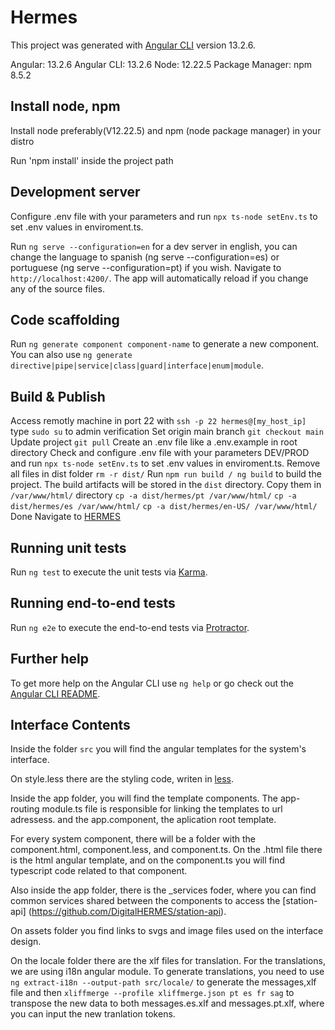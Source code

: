 # Hermes

This project was generated with [Angular CLI](https://github.com/angular/angular-cli) version 13.2.6.

Angular: 13.2.6
Angular CLI: 13.2.6
Node: 12.22.5
Package Manager: npm 8.5.2


## Install node, npm

Install node preferably(V12.22.5) and npm (node package manager) in your distro

Run 'npm install' inside the project path


## Development server

Configure .env file with your parameters and run `npx ts-node setEnv.ts` to set .env values in enviroment.ts.

Run `ng serve --configuration=en` for a dev server in english, you can change the language to spanish (ng serve --configuration=es) or portuguese (ng serve --configuration=pt) if you wish. Navigate to `http://localhost:4200/`. The app will automatically reload if you change any of the source files.

## Code scaffolding

Run `ng generate component component-name` to generate a new component. You can also use `ng generate directive|pipe|service|class|guard|interface|enum|module`.

## Build & Publish

Access remotly machine in port 22 with `ssh -p 22 hermes@[my_host_ip]`
type `sudo su` to admin verification 
Set origin main branch `git checkout main`
Update project `git pull`
Create an .env file like a .env.example in root directory
Check and configure .env file with your parameters DEV/PROD and run `npx ts-node setEnv.ts` to set .env values in enviroment.ts.
Remove all files in dist folder `rm -r dist/`
Run `npm run build / ng build` to build the project. The build artifacts will be stored in the `dist` directory.
Copy them in `/var/www/html/` directory
    `cp -a dist/hermes/pt /var/www/html/`
    `cp -a dist/hermes/es /var/www/html/`
    `cp -a dist/hermes/en-US/ /var/www/html/`
Done 
Navigate to [HERMES](https://[my_host_ip])


## Running unit tests

Run `ng test` to execute the unit tests via [Karma](https://karma-runner.github.io).

## Running end-to-end tests

Run `ng e2e` to execute the end-to-end tests via [Protractor](http://www.protractortest.org/).

## Further help

To get more help on the Angular CLI use `ng help` or go check out the [Angular CLI README](https://github.com/angular/angular-cli/blob/master/README.md).


## Interface Contents

Inside the folder `src` you will find the angular templates for the system's interface. 

On style.less there are the styling code, writen in [less](https://lesscss.org/).

Inside the app folder, you will find the template components. The app-routing module.ts file is responsible for linking the templates to url adressess. and the app.component, the aplication root template.

For every system component, there will be a folder with the component.html, component.less, and component.ts. On the .html file there is the html angular template, and on the component.ts you will find typescript code related to that component.

Also inside the app folder, there is the _services foder, where you can find common services shared between the components to access the [station-api] (https://github.com/DigitalHERMES/station-api).

On assets folder you find links to svgs and image files used on the interface design.

On the locale folder there are the xlf files for translation. For the translations, we are using i18n angular module. To generate translations, you need to use `ng extract-i18n --output-path src/locale/` to generate the messages,xlf file and then `xliffmerge --profile xliffmerge.json pt es fr sag` to transpose the new data to both messages.es.xlf and messages.pt.xlf, where you can input the new tranlation tokens. 







